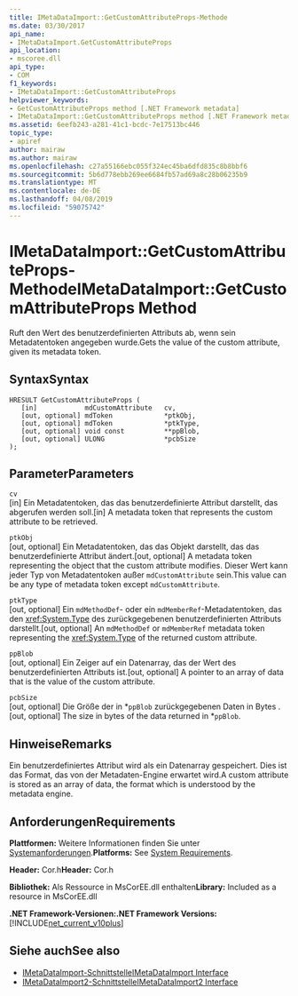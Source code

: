 ```yaml
---
title: IMetaDataImport::GetCustomAttributeProps-Methode
ms.date: 03/30/2017
api_name:
- IMetaDataImport.GetCustomAttributeProps
api_location:
- mscoree.dll
api_type:
- COM
f1_keywords:
- IMetaDataImport::GetCustomAttributeProps
helpviewer_keywords:
- GetCustomAttributeProps method [.NET Framework metadata]
- IMetaDataImport::GetCustomAttributeProps method [.NET Framework metadata]
ms.assetid: 6eefb243-a281-41c1-bcdc-7e17513bc446
topic_type:
- apiref
author: mairaw
ms.author: mairaw
ms.openlocfilehash: c27a55166ebc055f324ec45ba6dfd835c8b8bbf6
ms.sourcegitcommit: 5b6d778ebb269ee6684fb57ad69a8c28b06235b9
ms.translationtype: MT
ms.contentlocale: de-DE
ms.lasthandoff: 04/08/2019
ms.locfileid: "59075742"
---
```

# <a name="imetadataimportgetcustomattributeprops-method"></a><span data-ttu-id="37670-102">IMetaDataImport::GetCustomAttributeProps-Methode</span><span class="sxs-lookup"><span data-stu-id="37670-102">IMetaDataImport::GetCustomAttributeProps Method</span></span>
<span data-ttu-id="37670-103">Ruft den Wert des benutzerdefinierten Attributs ab, wenn sein Metadatentoken angegeben wurde.</span><span class="sxs-lookup"><span data-stu-id="37670-103">Gets the value of the custom attribute, given its metadata token.</span></span>  
  
## <a name="syntax"></a><span data-ttu-id="37670-104">Syntax</span><span class="sxs-lookup"><span data-stu-id="37670-104">Syntax</span></span>  
  
```  
HRESULT GetCustomAttributeProps (  
   [in]            mdCustomAttribute   cv,  
   [out, optional] mdToken             *ptkObj,  
   [out, optional] mdToken             *ptkType,  
   [out, optional] void const          **ppBlob,  
   [out, optional] ULONG               *pcbSize  
);  
```  
  
## <a name="parameters"></a><span data-ttu-id="37670-105">Parameter</span><span class="sxs-lookup"><span data-stu-id="37670-105">Parameters</span></span>  
 `cv`  
 <span data-ttu-id="37670-106">[in] Ein Metadatentoken, das das benutzerdefinierte Attribut darstellt, das abgerufen werden soll.</span><span class="sxs-lookup"><span data-stu-id="37670-106">[in] A metadata token that represents the custom attribute to be retrieved.</span></span>  
  
 `ptkObj`  
 <span data-ttu-id="37670-107">[out, optional] Ein Metadatentoken, das das Objekt darstellt, das das benutzerdefinierte Attribut ändert.</span><span class="sxs-lookup"><span data-stu-id="37670-107">[out, optional] A metadata token representing the object that the custom attribute modifies.</span></span> <span data-ttu-id="37670-108">Dieser Wert kann jeder Typ von Metadatentoken außer `mdCustomAttribute` sein.</span><span class="sxs-lookup"><span data-stu-id="37670-108">This value can be any type of metadata token except `mdCustomAttribute`.</span></span>  
  
 `ptkType`  
 <span data-ttu-id="37670-109">[out, optional] Ein `mdMethodDef`- oder ein `mdMemberRef`-Metadatentoken, das den <xref:System.Type> des zurückgegebenen benutzerdefinierten Attributs darstellt.</span><span class="sxs-lookup"><span data-stu-id="37670-109">[out, optional] An `mdMethodDef` or `mdMemberRef` metadata token representing the <xref:System.Type> of the returned custom attribute.</span></span>  
  
 `ppBlob`  
 <span data-ttu-id="37670-110">[out, optional] Ein Zeiger auf ein Datenarray, das der Wert des benutzerdefinierten Attributs ist.</span><span class="sxs-lookup"><span data-stu-id="37670-110">[out, optional] A pointer to an array of data that is the value of the custom attribute.</span></span>  
  
 `pcbSize`  
 <span data-ttu-id="37670-111">[out, optional] Die Größe der in \*`ppBlob` zurückgegebenen Daten in Bytes .</span><span class="sxs-lookup"><span data-stu-id="37670-111">[out, optional] The size in bytes of the data returned in \*`ppBlob`.</span></span>  
  
## <a name="remarks"></a><span data-ttu-id="37670-112">Hinweise</span><span class="sxs-lookup"><span data-stu-id="37670-112">Remarks</span></span>  
 <span data-ttu-id="37670-113">Ein benutzerdefiniertes Attribut wird als ein Datenarray gespeichert. Dies ist das Format, das von der Metadaten-Engine erwartet wird.</span><span class="sxs-lookup"><span data-stu-id="37670-113">A custom attribute is stored as an array of data, the format which is understood by the metadata engine.</span></span>  
  
## <a name="requirements"></a><span data-ttu-id="37670-114">Anforderungen</span><span class="sxs-lookup"><span data-stu-id="37670-114">Requirements</span></span>  
 <span data-ttu-id="37670-115">**Plattformen:** Weitere Informationen finden Sie unter [Systemanforderungen](../../../../docs/framework/get-started/system-requirements.md).</span><span class="sxs-lookup"><span data-stu-id="37670-115">**Platforms:** See [System Requirements](../../../../docs/framework/get-started/system-requirements.md).</span></span>  
  
 <span data-ttu-id="37670-116">**Header:** Cor.h</span><span class="sxs-lookup"><span data-stu-id="37670-116">**Header:** Cor.h</span></span>  
  
 <span data-ttu-id="37670-117">**Bibliothek:** Als Ressource in MsCorEE.dll enthalten</span><span class="sxs-lookup"><span data-stu-id="37670-117">**Library:** Included as a resource in MsCorEE.dll</span></span>  
  
 **<span data-ttu-id="37670-118">.NET Framework-Versionen:</span><span class="sxs-lookup"><span data-stu-id="37670-118">.NET Framework Versions:</span></span>** [!INCLUDE[net_current_v10plus](../../../../includes/net-current-v10plus-md.md)]  
  
## <a name="see-also"></a><span data-ttu-id="37670-119">Siehe auch</span><span class="sxs-lookup"><span data-stu-id="37670-119">See also</span></span>

- [<span data-ttu-id="37670-120">IMetaDataImport-Schnittstelle</span><span class="sxs-lookup"><span data-stu-id="37670-120">IMetaDataImport Interface</span></span>](../../../../docs/framework/unmanaged-api/metadata/imetadataimport-interface.md)
- [<span data-ttu-id="37670-121">IMetaDataImport2-Schnittstelle</span><span class="sxs-lookup"><span data-stu-id="37670-121">IMetaDataImport2 Interface</span></span>](../../../../docs/framework/unmanaged-api/metadata/imetadataimport2-interface.md)

